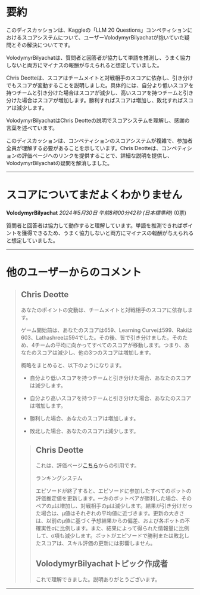 # 要約 
このディスカッションは、Kaggleの「LLM 20 Questions」コンペティションにおけるスコアシステムについて、ユーザーVolodymyrBilyachatが抱いていた疑問とその解決についてです。

VolodymyrBilyachatは、質問者と回答者が協力して単語を推測し、うまく協力しないと両方にマイナスの報酬が与えられると想定していました。

Chris Deotteは、スコアはチームメイトと対戦相手のスコアに依存し、引き分けでもスコアが変動することを説明しました。具体的には、自分より低いスコアを持つチームと引き分けた場合はスコアが減少し、高いスコアを持つチームと引き分けた場合はスコアが増加します。勝利すればスコアは増加し、敗北すればスコアは減少します。

VolodymyrBilyachatはChris Deotteの説明でスコアシステムを理解し、感謝の言葉を述べています。

このディスカッションは、コンペティションのスコアシステムが複雑で、参加者全員が理解する必要があることを示しています。Chris Deotteは、コンペティションの評価ページへのリンクを提供することで、詳細な説明を提供し、VolodymyrBilyachatの疑問を解消しました。


---
# スコアについてまだよくわかりません

**VolodymyrBilyachat** *2024年5月30日 午前8時00分42秒 (日本標準時)* (0票)

質問者と回答者は協力して動作すると理解しています。単語を推測できればポイントを獲得できるため、うまく協力しないと両方にマイナスの報酬が与えられると想定していました。

---
# 他のユーザーからのコメント

> ## Chris Deotte
> 
> あなたのポイントの変動は、チームメイトと対戦相手のスコアに依存します。
> 
> ゲーム開始前は、あなたのスコアは659、Learning Curveは599、Rakiは603、Lathashreeは594でした。その後、皆で引き分けました。そのため、4チームの平均に向かってすべてのスコアが移動します。つまり、あなたのスコアは減少し、他の3つのスコアは増加します。
> 
> 概略をまとめると、以下のようになります。
> 
> - 自分より低いスコアを持つチームと引き分けた場合、あなたのスコアは減少します。
> 
> - 自分より高いスコアを持つチームと引き分けた場合、あなたのスコアは増加します。
> 
> - 勝利した場合、あなたのスコアは増加します。
> 
> - 敗北した場合、あなたのスコアは減少します。
> 
> 
> 
> > ## Chris Deotte
> > 
> > これは、評価ページ[こちら](https://www.kaggle.com/competitions/llm-20-questions/overview/evaluation)からの引用です。
> > 
> > ランキングシステム
> > 
> >   エピソードが終了すると、エピソードに参加したすべてのボットの評価推定値を更新します。一方のボットペアが勝利した場合、そのペアのμは増加し、対戦相手のμは減少します。結果が引き分けだった場合は、μ値はそれぞれの平均値に近づきます。更新の大きさは、以前のμ値に基づく予想結果からの偏差、および各ボットの不確実性σに比例します。また、結果によって得られた情報量に比例して、σ項も減少します。ボットがエピソードで勝利または敗北したスコアは、スキル評価の更新には影響しません。
> > 
> > 
> > 
> > ## VolodymyrBilyachatトピック作成者
> > 
> > これで理解できました。説明ありがとうございます。
> > 
> > 
> > 
---

